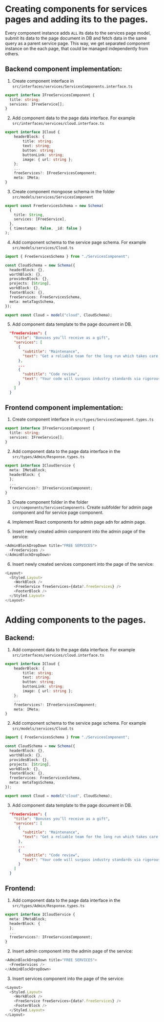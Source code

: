 # Creating components for services pages and adding its to the pages.

Every component instance adds `ALL` its data to the services page model, submit its data to the page document in DB and fetch data in the same query as a parent service page. This way, we get separated component instance on the each page, that could be managed independently from others.

## Backend component implementation:

1. Create component interface in `src/interfaces/services/ServicesComponents.interface.ts`

```ts
export interface IFreeServicesComponent {
  title: string;
  services: IFreeService[];
}
```

2. Add component data to the page data interface. For example `src/interfaces/services/cloud.interface.ts`

```ts
export interface ICloud {
    headerBlock: {
        title: string;
        text: string;
        button: string;
        buttonLink: string;
        image: { url: string };
    };
    ...
    freeServices?: IFreeServicesComponent;
    meta: IMeta;
}
```

3. Create component mongoose schema in the folder `src/models/services/ServicesComponent`

```ts
export const FreeServicesSchema = new Schema(
  {
    title: String,
    services: [FreeService],
  },
  { timestamps: false, _id: false }
);
```

4. Add component schema to the service page schema. For example `src/models/services/Cloud.ts`

```ts
import { FreeServicesSchema } from "./ServicesComponent";

const CloudSchema = new Schema({
  headerBlock: {},
  worthBlock: {},
  providesBlock: {},
  projects: [String],
  workBlock: {},
  footerBlock: {},
  freeServices: FreeServicesSchema,
  meta: metaTagsSchema,
});

export const Cloud = model("cloud", CloudSchema);
```

5. Add component data template to the page document in DB.

```json
  "freeServices": {
    "title": "Bonuses you’ll receive as a gift",
    "services": [
      {
        "subtitle": "Maintenance",
        "text": "Get a reliable team for the long run which takes care of the project for 6 months after the release for free."
      },
      ...
      {
        "subtitle": "Code review",
        "text": "Your code will surpass industry standards via rigorous and free code reviews."
      }
    ]
  }
```

## Frontend component implementation:

1. Create component interface in `src/types/ServicesComponent.types.ts`

```ts
export interface IFreeServicesComponent {
  title: string;
  services: IFreeService[];
}
```

2. Add component data to the page data interface in the `src/types/Admin/Response.types.ts`

```ts
export interface ICloudService {
  meta: IMetaBlock;
  headerBlock: {
  };
  ...
  freeServices?: IFreeServicesComponent;
}
```

3. Create component folder in the folder `src/components/ServisesComponents`. Create subfolder for admin page component and for service page component.

4. Implement React components for admin page adn for admin page.

5. Insert newly created admin component into the admin page of the service:

```ts
<AdminBlockDropDown title="FREE SERVICES">
  <FreeServices />
</AdminBlockDropDown>
```

6. Insert newly created services component into the page of the service:

```ts
<Layout>
  <Styled.Layout>
    <WorkBlock />
    <FreeService freeServices={data?.freeServices} />
    <FooterBlock />
  </Styled.Layout>
</Layout>
```

# Adding components to the pages.

## Backend:

1. Add component data to the page data interface. For example `src/interfaces/services/cloud.interface.ts`

```ts
export interface ICloud {
    headerBlock: {
        title: string;
        text: string;
        button: string;
        buttonLink: string;
        image: { url: string };
    };
    ...
    freeServices?: IFreeServicesComponent;
    meta: IMeta;
}
```

2. Add component schema to the service page schema. For example `src/models/services/Cloud.ts`

```ts
import { FreeServicesSchema } from "./ServicesComponent";

const CloudSchema = new Schema({
  headerBlock: {},
  worthBlock: {},
  providesBlock: {},
  projects: [String],
  workBlock: {},
  footerBlock: {},
  freeServices: FreeServicesSchema,
  meta: metaTagsSchema,
});

export const Cloud = model("cloud", CloudSchema);
```

3. Add component data template to the page document in DB.

```json
  "freeServices": {
    "title": "Bonuses you’ll receive as a gift",
    "services": [
      {
        "subtitle": "Maintenance",
        "text": "Get a reliable team for the long run which takes care of the project for 6 months after the release for free."
      },
      ...
      {
        "subtitle": "Code review",
        "text": "Your code will surpass industry standards via rigorous and free code reviews."
      }
    ]
  }
```

## Frontend:

1. Add component data to the page data interface in the `src/types/Admin/Response.types.ts`

```ts
export interface ICloudService {
  meta: IMetaBlock;
  headerBlock: {
  };
  ...
  freeServices?: IFreeServicesComponent;
}
```

2. Insert admin component into the admin page of the service:

```ts
<AdminBlockDropDown title="FREE SERVICES">
  <FreeServices />
</AdminBlockDropDown>
```

3. Insert services component into the page of the service:

```ts
<Layout>
  <Styled.Layout>
    <WorkBlock />
    <FreeService freeServices={data?.freeServices} />
    <FooterBlock />
  </Styled.Layout>
</Layout>
```
